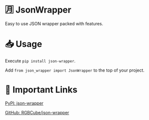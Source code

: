 # 🈷️ JsonWrapper

Easy to use JSON wrapper packed with features.

# 📥 Usage

Execute `pip install json-wrapper`.

Add `from json_wrapper import JsonWrapper` to the top of your project.

# 🔗 Important Links

[PyPI: json-wrapper](https://pypi.org/project/json-wrapper/)

[GitHub: RGBCube/json-wrapper](https://github.com/RGBCube/json-wrapper)
